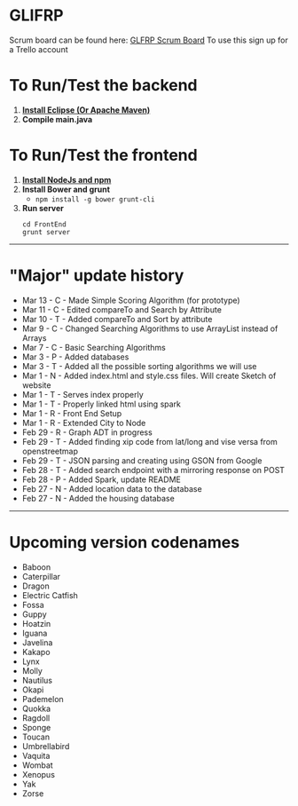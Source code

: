 # GLIFRP
Scrum board can be found here: 
<a href="https://trello.com/b/YEKUDQie">GLFRP Scrum Board</a>
To use this sign up for a Trello account

# To Run/Test the backend
1. <a href="https://eclipse.org/downloads/"> **Install Eclipse (Or Apache Maven)** </a>
2. **Compile main.java**

# To Run/Test the frontend
1. <a href="https://nodejs.org/en/"> **Install NodeJs and npm** </a>
2. **Install Bower and grunt**
	* ```npm install -g bower grunt-cli```
3. **Run server**
	```
	cd FrontEnd
	grunt server
	```
	
___________________________________________________________________________________________
# "Major" update history
* Mar 13 - C - Made Simple Scoring Algorithm (for prototype)
* Mar 11 - C - Edited compareTo and Search by Attribute
* Mar 10 - T - Added compareTo and Sort by attribute
* Mar 9 - C - Changed Searching Algorithms to use ArrayList instead of Arrays
* Mar 7 - C - Basic Searching Algorithms
* Mar 3 - P - Added databases
* Mar 3 - T - Added all the possible sorting algorithms we will use
* Mar 1 - N - Added index.html and style.css files. Will create Sketch of website
* Mar 1 - T - Serves index properly
* Mar 1 - T - Properly linked html using spark
* Mar 1 - R - Front End Setup
* Mar 1 - R - Extended City to Node
* Feb 29 - R - Graph ADT in progress
* Feb 29 - T - Added finding xip code from lat/long and vise versa from openstreetmap
* Feb 29 - T - JSON parsing and creating using GSON from Google
* Feb 28 - T - Added search endpoint with a mirroring response on POST
* Feb 28 - P - Added Spark, update README
* Feb 27 - N - Added location data to the database
* Feb 27 - N - Added the housing database



_________________________________________________________________________________
# Upcoming version codenames
* Baboon
* Caterpillar
* Dragon
* Electric Catfish
* Fossa
* Guppy
* Hoatzin
* Iguana
* Javelina
* Kakapo
* Lynx
* Molly
* Nautilus
* Okapi
* Pademelon
* Quokka
* Ragdoll
* Sponge
* Toucan
* Umbrellabird
* Vaquita
* Wombat
* Xenopus
* Yak
* Zorse
